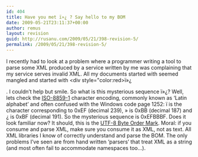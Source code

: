 ```yaml
---
id: 404
title: Have you met ï»¿ ? Say hello to my BOM
date: 2009-05-21T23:11:37+00:00
author: remus
layout: revision
guid: http://rusanu.com/2009/05/21/398-revision-5/
permalink: /2009/05/21/398-revision-5/
---
```

I recently had to look at a problem where a programmer writing a tool to parse some XML produced by a service written by me was complaining that my service serves invalid XML. All my documents started with seemed mangled and started with <div style="color:red>&#239;&#187;&#191;</div> 

. I couldn&#8217;t help but smile. So what is this mysterious sequence ï»¿? Well, lets check the <a href="http://en.wikipedia.org/wiki/ISO_8859-1" target="_blank">ISO-8859-1</a> character encoding, commonly known as &#8216;Latin alphabet&#8217; and often confused with the Windows code page 1252: ï is the character corresponding to 0xEF (decimal 239), » is 0xBB (decimal 187) and ¿ is 0xBF (decimal 191). So the mysterious sequence is 0xEFBBBF. Does it look familiar now? It should, this is the <a href="http://en.wikipedia.org/wiki/Byte-order_mark" target="_blank">UTF-8 Byte Order Mark</a>. Moral: if you consume and parse XML, make sure you consume it as XML, not as text. All XML libraries I know of correctly understand and parse the BOM. The only problems I&#8217;ve seen are from hand written &#8216;parsers&#8217; that treat XML as a string (and most often fail to accommodate namespaces too&#8230;).